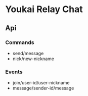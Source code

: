 # Youkai Relay Chat

## Api

### Commands
* send/message
* nick/new-nickname

### Events
* join/user-id/user-nickname
* message/sender-id/message